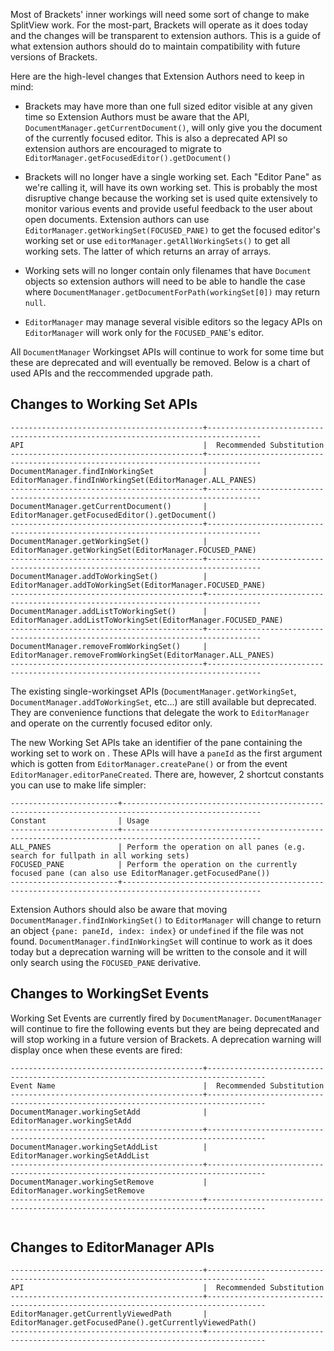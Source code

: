 Most of Brackets' inner workings will need some sort of change to make SplitView work.  For the most-part, Brackets will operate as it does today and the changes will be transparent to extension authors.  This is a guide of what extension authors should do to maintain compatibility with future versions of Brackets.

Here are the high-level changes that Extension Authors need to keep in mind:

* Brackets may have more than one full sized editor visible at any given time so Extension Authors must be aware that the API, `DocumentManager.getCurrentDocument()`, will only give you the document of the currently focused editor.  This is also a deprecated API so extension authors are encouraged to migrate to `EditorManager.getFocusedEditor().getDocument()`  

* Brackets will no longer have a single working set.  Each "Editor Pane" as we're calling it, will have its own working set.  This is probably the most disruptive change because the working set is used quite extensively to monitor various events and provide useful feedback to the user about open documents.  Extension authors can use `EditorManager.getWorkingSet(FOCUSED_PANE)` to get the focused editor's working set or use `editorManager.getAllWorkingSets()` to get all working sets.  The latter of which returns an array of arrays.

* Working sets will no longer contain only filenames that have `Document` objects so extension authors will need to be able to handle the case where `DocumentManager.getDocumentForPath(workingSet[0])` may return `null`.

* `EditorManager` may manage several visible editors so the legacy APIs on `EditorManager` will work only for the `FOCUSED_PANE`'s editor.

All `DocumentManager` Workingset APIs will continue to work for some time but these are deprecated and will eventually be removed. Below is a chart of used APIs and the reccommended upgrade path.

## Changes to Working Set APIs

```text
-------------------------------------------+----------------------------------------------------------------------------------
API                                        |  Recommended Substitution
-------------------------------------------+----------------------------------------------------------------------------------
DocumentManager.findInWorkingSet           |  EditorManager.findInWorkingSet(EditorManager.ALL_PANES) 
-------------------------------------------+----------------------------------------------------------------------------------
DocumentManager.getCurrentDocument()       |  EditorManager.getFocusedEditor().getDocument()              
-------------------------------------------+----------------------------------------------------------------------------------
DocumentManager.getWorkingSet()            |  EditorManager.getWorkingSet(EditorManager.FOCUSED_PANE)         
-------------------------------------------+----------------------------------------------------------------------------------
DocumentManager.addToWorkingSet()          |  EditorManager.addToWorkingSet(EditorManager.FOCUSED_PANE)         
-------------------------------------------+----------------------------------------------------------------------------------
DocumentManager.addListToWorkingSet()      |  EditorManager.addListToWorkingSet(EditorManager.FOCUSED_PANE)         
-------------------------------------------+----------------------------------------------------------------------------------
DocumentManager.removeFromWorkingSet()     |  EditorManager.removeFromWorkingSet(EditorManager.ALL_PANES)         
-------------------------------------------+----------------------------------------------------------------------------------
```
The existing single-workingset APIs (`DocumentManager.getWorkingSet`, `DocumentManager.addToWorkingSet`, etc...) are still available but deprecated. They are convenience functions that delegate the work to  `EditorManager` and operate on the currently focused editor only.

The new Working Set APIs take an identifier of the pane containing the working set to work on .  These APIs will have a `paneId` as the first argument which is gotten from `EditorManager.createPane()` or from the event `EditorManager.editorPaneCreated`. There are, however, 2 shortcut constants you can use to make life simpler:

```text
------------------------+-----------------------------------------------------------------------------------------------------
Constant                | Usage
------------------------+-----------------------------------------------------------------------------------------------------
ALL_PANES               | Perform the operation on all panes (e.g. search for fullpath in all working sets)
FOCUSED_PANE            | Perform the operation on the currently focused pane (can also use EditorManager.getFocusedPane())
------------------------+-----------------------------------------------------------------------------------------------------
```

Extension Authors should also be aware that moving `DocumentManager.findInWorkingSet()` to `EditorManager` will change to return an object `{pane: paneId, index: index}` or `undefined` if the file was not found.  `DocumentManager.findInWorkingSet` will continue to work as it does today but a deprecation warning will be written to the console and it will only search using the `FOCUSED_PANE` derivative.

## Changes to WorkingSet Events

Working Set Events are currently fired by `DocumentManager`.  `DocumentManager` will continue to fire the following events but they are being deprecated and will stop working in a future version of Brackets.  A deprecation warning will display once when these events are fired:

```text
-------------------------------------------+-----------------------------------------------------------------------------------
Event Name                                 |  Recommended Substitution
-------------------------------------------+-----------------------------------------------------------------------------------
DocumentManager.workingSetAdd              |  EditorManager.workingSetAdd
-------------------------------------------+-----------------------------------------------------------------------------------
DocumentManager.workingSetAddList          |  EditorManager.workingSetAddList         
-------------------------------------------+-----------------------------------------------------------------------------------
DocumentManager.workingSetRemove           |  EditorManager.workingSetRemove   
-------------------------------------------+-----------------------------------------------------------------------------------
  
```

## Changes to EditorManager APIs
```text
-------------------------------------------+-----------------------------------------------------------------------------------
API                                        |  Recommended Substitution
-------------------------------------------+-----------------------------------------------------------------------------------
EditorManager.getCurrentlyViewedPath       |  EditorManager.getFocusedPane().getCurrentlyViewedPath()
-------------------------------------------+-----------------------------------------------------------------------------------
```
